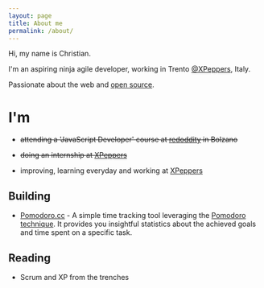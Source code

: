 ```yaml
---
layout: page
title: About me
permalink: /about/
---
```


Hi, my name is Christian.

I'm an aspiring ninja agile developer, working in Trento [@XPeppers](http://xpeppers.com/), Italy.

Passionate about the web and [open source](http://github.com).


# I'm

- <del>attending a 'JavaScript Developer' course at <a href="http://www.redoddity.it/courses/fse-javascript-developer/" class="imp" target="_blank">redoddity</a> in Bolzano</del>

- <del>doing an internship at <a href="http://xpeppers.com">XPeppers</a></del>

- improving, learning everyday and working at [XPeppers](http://xpeppers.com)



## Building

- [Pomodoro.cc](https://pomodoro.cc) - A simple time tracking tool leveraging the [Pomodoro technique](http://pomodorotechnique.com/). It provides you insightful statistics about the achieved goals and time spent on a specific task.



## Reading

- Scrum and XP from the trenches

